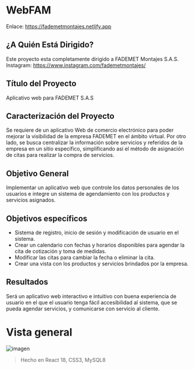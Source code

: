 # WebFAM

Enlace:
https://fademetmontajes.netlify.app

## ¿A Quién Está Dirigido?
Este proyecto esta completamente dirigido a FADEMET Montajes S.A.S. Instagram: https://www.instagram.com/fademetmontajes/

## Título del Proyecto
Aplicativo web para FADEMET S.A.S

## Caracterización del Proyecto

Se requiere de un aplicativo Web de comercio electrónico para poder  mejorar la visibilidad de la empresa FADEMET en el ámbito virtual. Por otro lado, se busca centralizar la información sobre servicios y referidos de la empresa en un sitio específico, simplificando así el método de asignación de citas para realizar la compra de servicios.

## Objetivo General
Implementar un aplicativo web que controle los datos personales de los usuarios e integre un sistema de agendamiento con los productos y servicios asignados.

## Objetivos específicos
- Sistema de registro, inicio de sesión y modificación de usuario en el sistema.
- Crear un calendario con fechas y horarios disponibles para agendar la cita de cotización y toma de medidas.
- Modificar las citas para cambiar la fecha o eliminar la cita.
- Crear una vista con los productos y servicios brindados por la empresa.

## Resultados
Será un aplicativo web interactivo e intuitivo con buena experiencia de usuario en el que el usuario tenga fácil accesibilidad al sistema, que se pueda agendar servicios, y comunicarse con servicio al cliente.

# Vista general

![imagen](https://user-images.githubusercontent.com/80909795/223597778-bc5fdd92-34ef-4449-8f45-c3b74dc754cc.png)

> Hecho en React 18, CSS3, MySQL8
